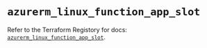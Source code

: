 # `azurerm_linux_function_app_slot`

Refer to the Terraform Registory for docs: [`azurerm_linux_function_app_slot`](https://registry.terraform.io/providers/hashicorp/azurerm/3.63.0/docs/resources/linux_function_app_slot).
